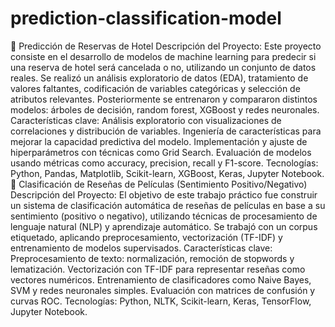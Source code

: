 # prediction-classification-model
📁 Predicción de Reservas de Hotel Descripción del Proyecto:  Este proyecto consiste en el desarrollo de modelos de machine learning para predecir si una reserva de hotel será cancelada o no, utilizando un conjunto de datos reales. Se realizó un análisis exploratorio de datos (EDA), tratamiento de valores faltantes, codificación de variables categóricas y selección de atributos relevantes. Posteriormente se entrenaron y compararon distintos modelos: árboles de decisión, random forest, XGBoost y redes neuronales.  Características clave:  Análisis exploratorio con visualizaciones de correlaciones y distribución de variables.  Ingeniería de características para mejorar la capacidad predictiva del modelo.  Implementación y ajuste de hiperparámetros con técnicas como Grid Search.  Evaluación de modelos usando métricas como accuracy, precision, recall y F1-score.  Tecnologías: Python, Pandas, Matplotlib, Scikit-learn, XGBoost, Keras, Jupyter Notebook. 
📁 Clasificación de Reseñas de Películas (Sentimiento Positivo/Negativo) Descripción del Proyecto:  El objetivo de este trabajo práctico fue construir un sistema de clasificación automática de reseñas de películas en base a su sentimiento (positivo o negativo), utilizando técnicas de procesamiento de lenguaje natural (NLP) y aprendizaje automático. Se trabajó con un corpus etiquetado, aplicando preprocesamiento, vectorización (TF-IDF) y entrenamiento de modelos supervisados.  Características clave:  Preprocesamiento de texto: normalización, remoción de stopwords y lematización.  Vectorización con TF-IDF para representar reseñas como vectores numéricos.  Entrenamiento de clasificadores como Naive Bayes, SVM y redes neuronales simples.  Evaluación con matrices de confusión y curvas ROC.  Tecnologías: Python, NLTK, Scikit-learn, Keras, TensorFlow, Jupyter Notebook.
